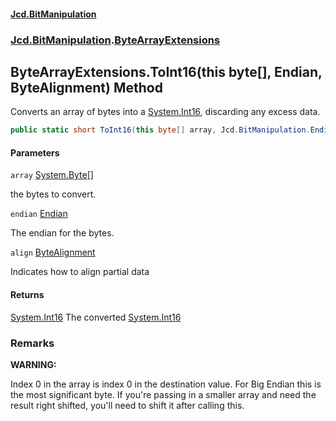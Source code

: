 #### [Jcd.BitManipulation](index.md 'index')

### [Jcd.BitManipulation](Jcd.BitManipulation.md 'Jcd.BitManipulation').[ByteArrayExtensions](Jcd.BitManipulation.ByteArrayExtensions.md 'Jcd.BitManipulation.ByteArrayExtensions')

## ByteArrayExtensions.ToInt16(this byte[], Endian, ByteAlignment) Method

Converts an array of bytes into a [System.Int16](https://docs.microsoft.com/en-us/dotnet/api/System.Int16 'System.Int16'), discarding any excess data.

```csharp
public static short ToInt16(this byte[] array, Jcd.BitManipulation.Endian endian=Jcd.BitManipulation.Endian.Little, Jcd.BitManipulation.ByteAlignment align=Jcd.BitManipulation.ByteAlignment.InferredFromEndian);
```

#### Parameters

<a name='Jcd.BitManipulation.ByteArrayExtensions.ToInt16(thisbyte[],Jcd.BitManipulation.Endian,Jcd.BitManipulation.ByteAlignment).array'></a>

`array` [System.Byte](https://docs.microsoft.com/en-us/dotnet/api/System.Byte 'System.Byte')[[]](https://docs.microsoft.com/en-us/dotnet/api/System.Array 'System.Array')

the bytes to convert.

<a name='Jcd.BitManipulation.ByteArrayExtensions.ToInt16(thisbyte[],Jcd.BitManipulation.Endian,Jcd.BitManipulation.ByteAlignment).endian'></a>

`endian` [Endian](Jcd.BitManipulation.Endian.md 'Jcd.BitManipulation.Endian')

The endian for the bytes.

<a name='Jcd.BitManipulation.ByteArrayExtensions.ToInt16(thisbyte[],Jcd.BitManipulation.Endian,Jcd.BitManipulation.ByteAlignment).align'></a>

`align` [ByteAlignment](Jcd.BitManipulation.ByteAlignment.md 'Jcd.BitManipulation.ByteAlignment')

Indicates how to align partial data

#### Returns

[System.Int16](https://docs.microsoft.com/en-us/dotnet/api/System.Int16 'System.Int16')
The converted [System.Int16](https://docs.microsoft.com/en-us/dotnet/api/System.Int16 'System.Int16')

### Remarks

<b>WARNING:</b>

Index 0 in the array is index 0 in the destination value. For Big Endian this is the
most significant byte. If you're passing in a smaller array and need the result
right shifted, you'll need to shift it after calling this.